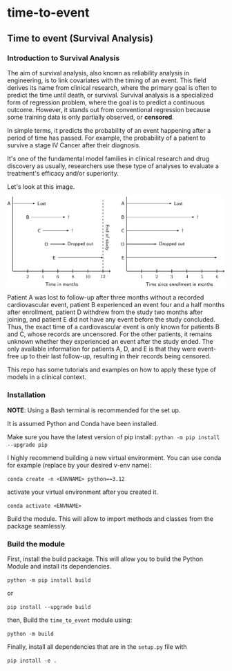 # time-to-event

## Time to event (Survival Analysis) 

### Introduction to Survival Analysis

The aim of survival analysis, also known as reliability analysis in engineering, is to link covariates with the timing of an event. This field derives its name from clinical research, where the primary goal is often to predict the time until death, or survival. Survival analysis is a specialized form of regression problem, where the goal is to predict a continuous outcome. However, it stands out from conventional regression because some training data is only partially observed, or **censored**.

In simple terms, it predicts the probability of an event happening after a period of time has passed. For example, the probability of a patient to survive a stage IV Cancer after their diagnosis. 

It's one of the fundamental model families in clinical research and drug discovery as usually, researchers use these type of analyses to evaluate a treatment's efficacy and/or superiority. 

Let's look at this image. 

![survival analysis](docs/censoring.png?raw=true "Survival Analysis")

Patient A was lost to follow-up after three months without a recorded cardiovascular event, patient B experienced an event four and a half months after enrollment, patient D withdrew from the study two months after joining, and patient E did not have any event before the study concluded. Thus, the exact time of a cardiovascular event is only known for patients B and C, whose records are uncensored. For the other patients, it remains unknown whether they experienced an event after the study ended. The only available information for patients A, D, and E is that they were event-free up to their last follow-up, resulting in their records being censored.

This repo has some tutorials and examples on how to apply these type of models in a clinical context.

### Installation

**NOTE**: Using a Bash terminal is recommended for the set up. 

It is assumed Python and Conda have been installed. 

Make sure you have the latest version of pip install: `python -m pip install --upgrade pip`

I highly recommend building a new virtual environment. You can use conda for example (replace <ENVNAME> by your desired v-env name): 

`conda create -n <ENVNAME> python==3.12`

activate your virtual environment after you created it.

`conda activate <ENVNAME>`

Build the module. This will allow to import methods and classes from the package seamlessly.


### Build the module

First, install the build package. This will allow you to build the Python Module and install its dependencies. 

`python -m pip install build`

or

`pip install --upgrade build`

then, Build the `time_to_event` module using: 

`python -m build`

Finally, install all dependencies that are in the `setup.py` file with 

`pip install -e .`